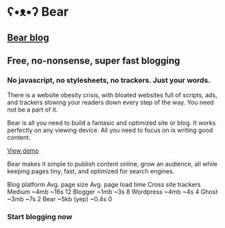 # ʕ•ᴥ•ʔ Bear
## [Bear blog](https://bearblog.dev)

## Free, no-nonsense, super fast blogging
### No javascript, no stylesheets, no trackers. Just your words.

There is a website obesity crisis, with bloated websites full of scripts, ads, and trackers slowing your readers down every step of the way. You need not be a part of it.

Bear is all you need to build a fantasic and optimized site or blog. It works perfectly on any viewing device. All you need to focus on is writing good content.

[View demo](https://herman.bearblog.dev)

Bear makes it simple to publish content online, grow an audience, all while keeping pages tiny, fast, and optimized for search engines.

Blog platform	Avg. page size  Avg. page load time     Cross site trackers
Medium	        ~4mb	        ~16s	                12
Blogger     	~1mb	        ~3s	                    8
Wordpress	    ~4mb	        ~4s	                    4
Ghost	        ~3mb	        ~7s	                    2
Bear	        ~5kb (yep)	    ~0.4s	                0

### Start blogging now